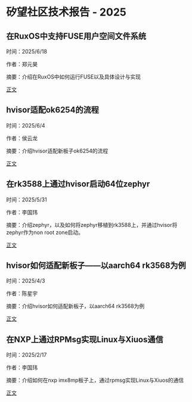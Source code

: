 # 矽望社区技术报告 - 2025

## 在RuxOS中支持FUSE用户空间文件系统

时间：2025/6/18

作者：郑元昊

摘要：介绍在RuxOS中如何运行FUSE以及具体设计与实现

[正文](20250618_FUSE_In_RuxOS.md)

## hvisor适配ok6254的流程

时间：2025/6/4

作者：侯云龙

摘要：介绍hvisor适配新板子ok6254的流程

[正文](20250604_Adapt_Hvisor_to_ok6254.md)

## 在rk3588上通过hvisor启动64位zephyr

时间：2025/5/31

作者：李国玮

摘要：介绍zephyr，以及如何将zephyr移植到rk3588上，并通过hvisor将zephyr作为non root zone启动。

[正文](20250531_Zephyr_on_hvisor.md)

## hvisor如何适配新板子——以aarch64 rk3568为例

时间：2025/4/3

作者：陈星宇

摘要：介绍hvisor如何适配新板子，以aarch64 rk3568为例

[正文](20250403_How_to_Adapt_Hvisor_to_a_New_Board--A_Case_Study_of_AArch64_RK3568.md)


## 在NXP上通过RPMsg实现Linux与Xiuos通信

时间：2025/2/17

作者：李国玮

摘要：介绍如何在nxp imx8mp板子上，通过rpmsg实现Linux与Xiuos的通信

[正文](20250217_RPMSG_on_NXP.md)
